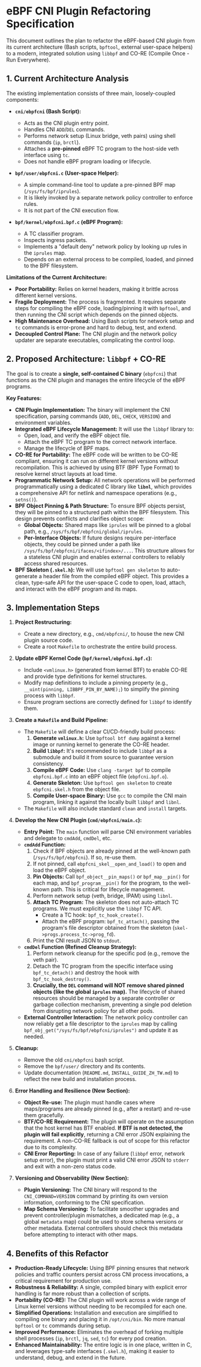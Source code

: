 # eBPF CNI Plugin Refactoring Specification

This document outlines the plan to refactor the eBPF-based CNI plugin from its current architecture (Bash scripts, `bpftool`, external user-space helpers) to a modern, integrated solution using `libbpf` and CO-RE (Compile Once - Run Everywhere).

## 1. Current Architecture Analysis

The existing implementation consists of three main, loosely-coupled components:

*   **`cni/ebpfcni` (Bash Script):**
    *   Acts as the CNI plugin entry point.
    *   Handles CNI `ADD`/`DEL` commands.
    *   Performs network setup (Linux bridge, veth pairs) using shell commands (`ip`, `brctl`).
    *   Attaches a **pre-pinned** eBPF TC program to the host-side veth interface using `tc`.
    *   Does not handle eBPF program loading or lifecycle.

*   **`bpf/user/ebpfcni.c` (User-space Helper):**
    *   A simple command-line tool to update a pre-pinned BPF map (`/sys/fs/bpf/iprules`).
    *   It is likely invoked by a separate network policy controller to enforce rules.
    *   It is not part of the CNI execution flow.

*   **`bpf/kernel/ebpfcni.bpf.c` (eBPF Program):**
    *   A TC classifier program.
    *   Inspects ingress packets.
    *   Implements a "default deny" network policy by looking up rules in the `iprules` map.
    *   Depends on an external process to be compiled, loaded, and pinned to the BPF filesystem.

**Limitations of the Current Architecture:**

*   **Poor Portability:** Relies on kernel headers, making it brittle across different kernel versions.
*   **Fragile Deployment:** The process is fragmented. It requires separate steps for compiling the eBPF code, loading/pinning it with `bpftool`, and then running the CNI script which depends on the pinned objects.
*   **High Maintenance Overhead:** Using Bash scripts for network setup and `tc` commands is error-prone and hard to debug, test, and extend.
*   **Decoupled Control Plane:** The CNI plugin and the network policy updater are separate executables, complicating the control loop.

## 2. Proposed Architecture: `libbpf` + CO-RE

The goal is to create a **single, self-contained C binary** (`ebpfcni`) that functions as the CNI plugin and manages the entire lifecycle of the eBPF programs.

**Key Features:**

*   **CNI Plugin Implementation:** The binary will implement the CNI specification, parsing commands (`ADD`, `DEL`, `CHECK`, `VERSION`) and environment variables.
*   **Integrated eBPF Lifecycle Management:** It will use the `libbpf` library to:
    *   Open, load, and verify the eBPF object file.
    *   Attach the eBPF TC program to the correct network interface.
    *   Manage the lifecycle of BPF maps.
*   **CO-RE for Portability:** The eBPF code will be written to be CO-RE compliant, ensuring it can run on different kernel versions without recompilation. This is achieved by using BTF (BPF Type Format) to resolve kernel struct layouts at load time.
*   **Programmatic Network Setup:** All network operations will be performed programmatically using a dedicated C library like **`libnl`**, which provides a comprehensive API for netlink and namespace operations (e.g., `setns()`).
*   **BPF Object Pinning & Path Structure:** To ensure BPF objects persist, they will be pinned to a structured path within the BPF filesystem. This design prevents conflicts and clarifies object scope:
    *   **Global Objects:** Shared maps like `iprules` will be pinned to a global path, e.g., `/sys/fs/bpf/ebpfcni/global/iprules`.
    *   **Per-Interface Objects:** If future designs require per-interface objects, they could be pinned under a path like `/sys/fs/bpf/ebpfcni/ifaces/<ifindex>/...`.
    This structure allows for a stateless CNI plugin and enables external controllers to reliably access shared resources.
*   **BPF Skeleton (`.skel.h`):** We will use `bpftool gen skeleton` to auto-generate a header file from the compiled eBPF object. This provides a clean, type-safe API for the user-space C code to open, load, attach, and interact with the eBPF program and its maps.

## 3. Implementation Steps

1.  **Project Restructuring:**
    *   Create a new directory, e.g., `cmd/ebpfcni/`, to house the new CNI plugin source code.
    *   Create a root `Makefile` to orchestrate the entire build process.

2.  **Update eBPF Kernel Code (`bpf/kernel/ebpfcni.bpf.c`):**
    *   Include `<vmlinux.h>` (generated from kernel BTF) to enable CO-RE and provide type definitions for kernel structures.
    *   Modify map definitions to include a pinning property (e.g., `__uint(pinning, LIBBPF_PIN_BY_NAME);`) to simplify the pinning process with `libbpf`.
    *   Ensure program sections are correctly defined for `libbpf` to identify them.

3.  **Create a `Makefile` and Build Pipeline:**
    *   The `Makefile` will define a clear CI/CD-friendly build process:
        1.  **Generate `vmlinux.h`:** Use `bpftool btf dump` against a kernel image or running kernel to generate the CO-RE header.
        2.  **Build `libbpf`:** It's recommended to include `libbpf` as a submodule and build it from source to guarantee version consistency.
        3.  **Compile eBPF Code:** Use `clang -target bpf` to compile `ebpfcni.bpf.c` into an eBPF object file (`ebpfcni.bpf.o`).
        4.  **Generate Skeleton:** Use `bpftool gen skeleton` to create `ebpfcni.skel.h` from the object file.
        5.  **Compile User-space Binary:** Use `gcc` to compile the CNI main program, linking it against the locally built `libbpf` and `libnl`.
    *   The `Makefile` will also include standard `clean` and `install` targets.

4.  **Develop the New CNI Plugin (`cmd/ebpfcni/main.c`):**
    *   **Entry Point:** The `main` function will parse CNI environment variables and delegate to `cmdAdd`, `cmdDel`, etc.
    *   **`cmdAdd` Function:**
        1.  Check if BPF objects are already pinned at the well-known path (`/sys/fs/bpf/ebpfcni`). If so, re-use them.
        2.  If not pinned, call `ebpfcni_skel__open_and_load()` to open and load the eBPF object.
        3.  **Pin Objects:** Call `bpf_object__pin_maps()` or `bpf_map__pin()` for each map, and `bpf_program__pin()` for the program, to the well-known path. This is critical for lifecycle management.
        4.  Perform network setup (veth, bridge, IPAM) using `libnl`.
        5.  **Attach TC Program:** The skeleton does not auto-attach TC programs. We must explicitly use the `libbpf` TC API.
            *   Create a TC hook: `bpf_tc_hook_create()`.
            *   Attach the eBPF program: `bpf_tc_attach()`, passing the program's file descriptor obtained from the skeleton (`skel->progs.process_tc->prog_fd`).
        6.  Print the CNI result JSON to `stdout`.
    *   **`cmdDel` Function (Refined Cleanup Strategy):**
        1.  Perform network cleanup for the specific pod (e.g., remove the veth pair).
        2.  Detach the TC program from the specific interface using `bpf_tc_detach()` and destroy the hook with `bpf_tc_hook_destroy()`.
        3.  **Crucially, the `DEL` command will NOT remove shared pinned objects (like the global `iprules` map).** The lifecycle of shared resources should be managed by a separate controller or garbage collection mechanism, preventing a single pod deletion from disrupting network policy for all other pods.
    *   **External Controller Interaction:** The network policy controller can now reliably get a file descriptor to the `iprules` map by calling `bpf_obj_get("/sys/fs/bpf/ebpfcni/iprules")` and update it as needed.

5.  **Cleanup:**
    *   Remove the old `cni/ebpfcni` bash script.
    *   Remove the `bpf/user/` directory and its contents.
    *   Update documentation (`README.md`, `INSTALL_GUIDE_ZH_TW.md`) to reflect the new build and installation process.

6.  **Error Handling and Resilience (New Section):**
    *   **Object Re-use:** The plugin must handle cases where maps/programs are already pinned (e.g., after a restart) and re-use them gracefully.
    *   **BTF/CO-RE Requirement:** The plugin will operate on the assumption that the host kernel has BTF enabled. **If BTF is not detected, the plugin will fail explicitly**, returning a CNI error JSON explaining the requirement. A non-CO-RE fallback is out of scope for this refactor due to its complexity.
    *   **CNI Error Reporting:** In case of any failure (`libbpf` error, network setup error), the plugin must print a valid CNI error JSON to `stderr` and exit with a non-zero status code.

7.  **Versioning and Observability (New Section):**
    *   **Plugin Versioning:** The CNI binary will respond to the `CNI_COMMAND=VERSION` command by printing its own version information, conforming to the CNI specification.
    *   **Map Schema Versioning:** To facilitate smoother upgrades and prevent controller/plugin mismatches, a dedicated map (e.g., a global `metadata` map) could be used to store schema versions or other metadata. External controllers should check this metadata before attempting to interact with other maps.

## 4. Benefits of this Refactor

*   **Production-Ready Lifecycle:** Using BPF pinning ensures that network policies and traffic counters persist across CNI process invocations, a critical requirement for production use.
*   **Robustness & Reliability:** A single, compiled binary with explicit error handling is far more robust than a collection of scripts.
*   **Portability (CO-RE):** The CNI plugin will work across a wide range of Linux kernel versions without needing to be recompiled for each one.
*   **Simplified Operations:** Installation and execution are simplified to compiling one binary and placing it in `/opt/cni/bin`. No more manual `bpftool` or `tc` commands during setup.
*   **Improved Performance:** Eliminates the overhead of forking multiple shell processes (`ip`, `brctl`, `jq`, `sed`, `tc`) for every pod creation.
*   **Enhanced Maintainability:** The entire logic is in one place, written in C, and leverages type-safe interfaces (`.skel.h`), making it easier to understand, debug, and extend in the future.
